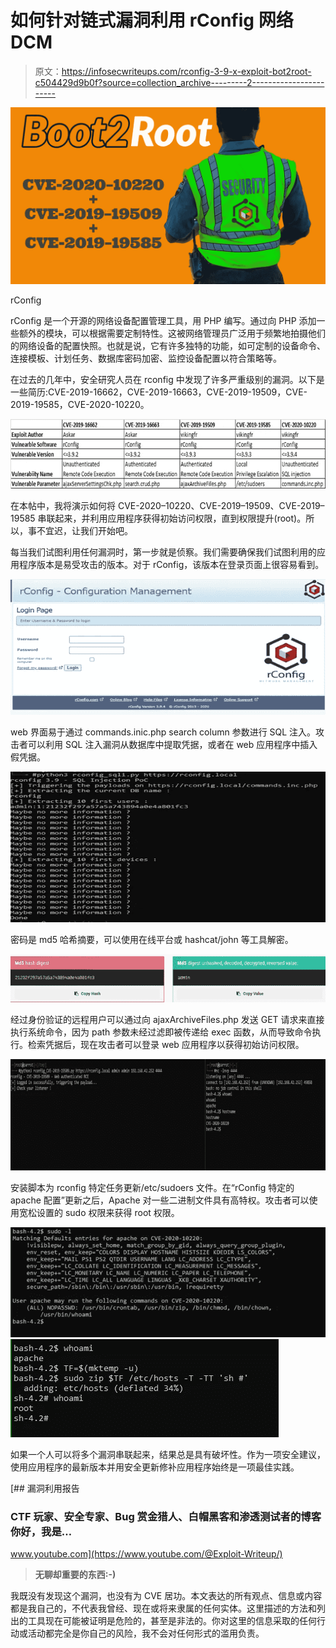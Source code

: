 # 如何针对链式漏洞利用 rConfig 网络 DCM

> 原文：<https://infosecwriteups.com/rconfig-3-9-x-exploit-bot2root-c504429d9b0f?source=collection_archive---------2----------------------->

![](img/fa6f97c2787cc98b451385fe3d472565.png)

rConfig

rConfig 是一个开源的网络设备配置管理工具，用 PHP 编写。通过向 PHP 添加一些额外的模块，可以根据需要定制特性。这被网络管理员广泛用于频繁地拍摄他们的网络设备的配置快照。也就是说，它有许多独特的功能，如可定制的设备命令、连接模板、计划任务、数据库密码加密、监控设备配置以符合策略等。

在过去的几年中，安全研究人员在 rconfig 中发现了许多严重级别的漏洞。以下是一些简历:CVE-2019-16662，CVE-2019-16663，CVE-2019-19509，CVE-2019-19585，CVE-2020-10220。

![](img/151f9e7cc51c0f7637d4876c4badb123.png)

在本帖中，我将演示如何将 CVE-2020–10220、CVE-2019–19509、CVE-2019–19585 串联起来，并利用应用程序获得初始访问权限，直到权限提升(root)。所以，事不宜迟，让我们开始吧。

每当我们试图利用任何漏洞时，第一步就是侦察。我们需要确保我们试图利用的应用程序版本是易受攻击的版本。对于 rConfig，该版本在登录页面上很容易看到。

![](img/f4d2fd72a1a55f7c0d85b83308240e35.png)

web 界面易于通过 commands.inic.php search column 参数进行 SQL 注入。攻击者可以利用 SQL 注入漏洞从数据库中提取凭据，或者在 web 应用程序中插入假凭据。

![](img/b6493e11847a72ddc7e5a2004d8d283e.png)

密码是 md5 哈希摘要，可以使用在线平台或 hashcat/john 等工具解密。

![](img/c0f489bdce3d5106a46b77b9ced442ea.png)

经过身份验证的远程用户可以通过向 ajaxArchiveFiles.php 发送 GET 请求来直接执行系统命令，因为 path 参数未经过滤即被传递给 exec 函数，从而导致命令执行。检索凭据后，现在攻击者可以登录 web 应用程序以获得初始访问权限。

![](img/5f5e2ccff10105b86e91e1798e1e68f3.png)

安装脚本为 rconfig 特定任务更新/etc/sudoers 文件。在“rConfig 特定的 apache 配置”更新之后，Apache 对一些二进制文件具有高特权。攻击者可以使用宽松设置的 sudo 权限来获得 root 权限。

![](img/479061adc31ddd220f594c462ffc0851.png)![](img/b1d9fb07d4877f27c652a6fc6fdeeb8c.png)

如果一个人可以将多个漏洞串联起来，结果总是具有破坏性。作为一项安全建议，使用应用程序的最新版本并用安全更新修补应用程序始终是一项最佳实践。

[](https://www.youtube.com/@Exploit-Writeup/) [## 漏洞利用报告

### CTF 玩家、安全专家、Bug 赏金猎人、白帽黑客和渗透测试者的博客你好，我是…

www.youtube.com](https://www.youtube.com/@Exploit-Writeup/) 

> **无聊却重要的东西:-)**

我既没有发现这个漏洞，也没有为 CVE 居功。本文表达的所有观点、信息或内容都是我自己的，不代表我曾经、现在或将来隶属的任何实体。这里描述的方法和列出的工具现在可能被证明是危险的，甚至是非法的。你对这里的信息采取的任何行动或活动都完全是你自己的风险，我不会对任何形式的滥用负责。